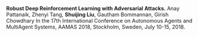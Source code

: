 **Robust Deep Reinforcement Learning with Adversarial Attacks.**
Anay Pattanaik, Zhenyi Tang, **Shuijing Liu**, Gautham Bommannan, Girish Chowdhary
In the 17th International Conference on Autonomous Agents and MultiAgent Systems, AAMAS 2018, Stockholm, Sweden, July 10-15, 2018. 